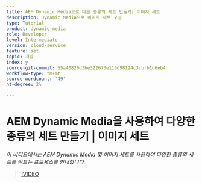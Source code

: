```yaml
---
title: AEM Dynamic Media으로 다른 종류의 세트 만들기| 이미지 세트
description: Dynamic Media으로 이미지 세트 구성
type: Tutorial
product: dynamic-media
role: Developer
level: Intermediate
version: cloud-service
feature: set
topic: 개발
index: y
source-git-commit: 65a40826d3be322673e116d98124c3cbfb1d6eb4
workflow-type: tm+mt
source-wordcount: '49'
ht-degree: 2%

---
```


# AEM Dynamic Media을 사용하여 다양한 종류의 세트 만들기 | 이미지 세트

*이 비디오에서는 AEM Dynamic Media 및 이미지 세트를 사용하여 다양한 종류의 세트를 만드는 프로세스를 안내합니다.*

>[!VIDEO](https://video.tv.adobe.com/v/335581?quality=9&learn=on)

